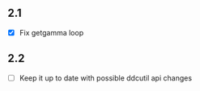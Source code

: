 ## 2.1

- [x] Fix getgamma loop

## 2.2

- [ ] Keep it up to date with possible ddcutil api changes
